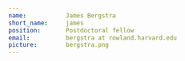 ```yaml
---
name:           James Bergstra
short_name:     james
position:       Postdoctoral fellow
email:          bergstra at rowland.harvard.edu
picture:        bergstra.png
---
```


